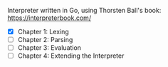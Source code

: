 Interpreter written in Go, using Thorsten Ball's book: https://interpreterbook.com/

- [x] Chapter 1: Lexing
- [ ] Chapter 2: Parsing
- [ ] Chapter 3: Evaluation
- [ ] Chapter 4: Extending the Interpreter

